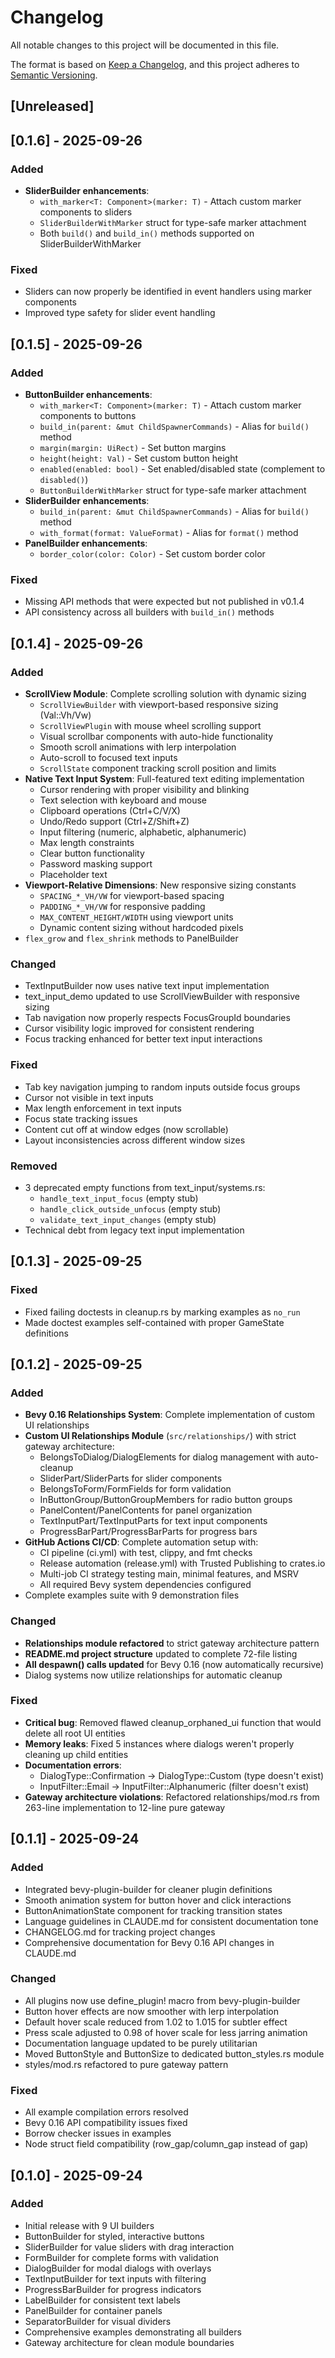 # Changelog

All notable changes to this project will be documented in this file.

The format is based on [Keep a Changelog](https://keepachangelog.com/en/1.0.0/),
and this project adheres to [Semantic Versioning](https://semver.org/spec/v2.0.0.html).

## [Unreleased]

## [0.1.6] - 2025-09-26

### Added
- **SliderBuilder enhancements**:
  - `with_marker<T: Component>(marker: T)` - Attach custom marker components to sliders
  - `SliderBuilderWithMarker` struct for type-safe marker attachment
  - Both `build()` and `build_in()` methods supported on SliderBuilderWithMarker

### Fixed
- Sliders can now properly be identified in event handlers using marker components
- Improved type safety for slider event handling

## [0.1.5] - 2025-09-26

### Added
- **ButtonBuilder enhancements**:
  - `with_marker<T: Component>(marker: T)` - Attach custom marker components to buttons
  - `build_in(parent: &mut ChildSpawnerCommands)` - Alias for `build()` method
  - `margin(margin: UiRect)` - Set button margins
  - `height(height: Val)` - Set custom button height
  - `enabled(enabled: bool)` - Set enabled/disabled state (complement to `disabled()`)
  - `ButtonBuilderWithMarker` struct for type-safe marker attachment
- **SliderBuilder enhancements**:
  - `build_in(parent: &mut ChildSpawnerCommands)` - Alias for `build()` method
  - `with_format(format: ValueFormat)` - Alias for `format()` method
- **PanelBuilder enhancements**:
  - `border_color(color: Color)` - Set custom border color

### Fixed
- Missing API methods that were expected but not published in v0.1.4
- API consistency across all builders with `build_in()` methods

## [0.1.4] - 2025-09-26

### Added
- **ScrollView Module**: Complete scrolling solution with dynamic sizing
  - `ScrollViewBuilder` with viewport-based responsive sizing (Val::Vh/Vw)
  - `ScrollViewPlugin` with mouse wheel scrolling support
  - Visual scrollbar components with auto-hide functionality
  - Smooth scroll animations with lerp interpolation
  - Auto-scroll to focused text inputs
  - `ScrollState` component tracking scroll position and limits
- **Native Text Input System**: Full-featured text editing implementation
  - Cursor rendering with proper visibility and blinking
  - Text selection with keyboard and mouse
  - Clipboard operations (Ctrl+C/V/X)
  - Undo/Redo support (Ctrl+Z/Shift+Z)
  - Input filtering (numeric, alphabetic, alphanumeric)
  - Max length constraints
  - Clear button functionality
  - Password masking support
  - Placeholder text
- **Viewport-Relative Dimensions**: New responsive sizing constants
  - `SPACING_*_VH/VW` for viewport-based spacing
  - `PADDING_*_VH/VW` for responsive padding
  - `MAX_CONTENT_HEIGHT/WIDTH` using viewport units
  - Dynamic content sizing without hardcoded pixels
- `flex_grow` and `flex_shrink` methods to PanelBuilder

### Changed
- TextInputBuilder now uses native text input implementation
- text_input_demo updated to use ScrollViewBuilder with responsive sizing
- Tab navigation now properly respects FocusGroupId boundaries
- Cursor visibility logic improved for consistent rendering
- Focus tracking enhanced for better text input interactions

### Fixed
- Tab key navigation jumping to random inputs outside focus groups
- Cursor not visible in text inputs
- Max length enforcement in text inputs
- Focus state tracking issues
- Content cut off at window edges (now scrollable)
- Layout inconsistencies across different window sizes

### Removed
- 3 deprecated empty functions from text_input/systems.rs:
  - `handle_text_input_focus` (empty stub)
  - `handle_click_outside_unfocus` (empty stub)
  - `validate_text_input_changes` (empty stub)
- Technical debt from legacy text input implementation

## [0.1.3] - 2025-09-25

### Fixed
- Fixed failing doctests in cleanup.rs by marking examples as `no_run`
- Made doctest examples self-contained with proper GameState definitions

## [0.1.2] - 2025-09-25

### Added
- **Bevy 0.16 Relationships System**: Complete implementation of custom UI relationships
- **Custom UI Relationships Module** (`src/relationships/`) with strict gateway architecture:
  - BelongsToDialog/DialogElements for dialog management with auto-cleanup
  - SliderPart/SliderParts for slider components
  - BelongsToForm/FormFields for form validation
  - InButtonGroup/ButtonGroupMembers for radio button groups
  - PanelContent/PanelContents for panel organization
  - TextInputPart/TextInputParts for text input components
  - ProgressBarPart/ProgressBarParts for progress bars
- **GitHub Actions CI/CD**: Complete automation setup with:
  - CI pipeline (ci.yml) with test, clippy, and fmt checks
  - Release automation (release.yml) with Trusted Publishing to crates.io
  - Multi-job CI strategy testing main, minimal features, and MSRV
  - All required Bevy system dependencies configured
- Complete examples suite with 9 demonstration files

### Changed
- **Relationships module refactored** to strict gateway architecture pattern
- **README.md project structure** updated to complete 72-file listing
- **All despawn() calls updated** for Bevy 0.16 (now automatically recursive)
- Dialog systems now utilize relationships for automatic cleanup

### Fixed
- **Critical bug**: Removed flawed cleanup_orphaned_ui function that would delete all root UI entities
- **Memory leaks**: Fixed 5 instances where dialogs weren't properly cleaning up child entities
- **Documentation errors**:
  - DialogType::Confirmation → DialogType::Custom (type doesn't exist)
  - InputFilter::Email → InputFilter::Alphanumeric (filter doesn't exist)
- **Gateway architecture violations**: Refactored relationships/mod.rs from 263-line implementation to 12-line pure gateway

## [0.1.1] - 2025-09-24

### Added
- Integrated bevy-plugin-builder for cleaner plugin definitions
- Smooth animation system for button hover and click interactions
- ButtonAnimationState component for tracking transition states
- Language guidelines in CLAUDE.md for consistent documentation tone
- CHANGELOG.md for tracking project changes
- Comprehensive documentation for Bevy 0.16 API changes in CLAUDE.md

### Changed
- All plugins now use define_plugin! macro from bevy-plugin-builder
- Button hover effects are now smoother with lerp interpolation
- Default hover scale reduced from 1.02 to 1.015 for subtler effect
- Press scale adjusted to 0.98 of hover scale for less jarring animation
- Documentation language updated to be purely utilitarian
- Moved ButtonStyle and ButtonSize to dedicated button_styles.rs module
- styles/mod.rs refactored to pure gateway pattern

### Fixed
- All example compilation errors resolved
- Bevy 0.16 API compatibility issues fixed
- Borrow checker issues in examples
- Node struct field compatibility (row_gap/column_gap instead of gap)

## [0.1.0] - 2025-09-24

### Added
- Initial release with 9 UI builders
- ButtonBuilder for styled, interactive buttons
- SliderBuilder for value sliders with drag interaction
- FormBuilder for complete forms with validation
- DialogBuilder for modal dialogs with overlays
- TextInputBuilder for text inputs with filtering
- ProgressBarBuilder for progress indicators
- LabelBuilder for consistent text labels
- PanelBuilder for container panels
- SeparatorBuilder for visual dividers
- Comprehensive examples demonstrating all builders
- Gateway architecture for clean module boundaries